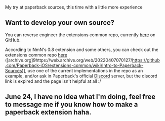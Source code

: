 My try at paperback sources, this time with a little more experience

## Want to develop your own source?
You can reverse engineer the extensions common repo, currently [here](https://github.com/topics/paperback-source) on GitHub. 

According to NmN's 0.8 extension and some others, you can check out the extensions common repo [here](https://github.com/Paperback-iOS/extensions-common/wiki/Intro-to-Paperback-Sources) ([archive.org]9https://web.archive.org/web/20220407070127/https://github.com/Paperback-iOS/extensions-common/wiki/Intro-to-Paperback-Sources)], use one of the current implementations in the repo as an example, and/or ask in Paperback's official [Discord](https://discord.gg/Ny83JV3) server, but the discord link is expired and the page isn't helpful at all :/

## June 24, I have no idea what I'm doing, feel free to message me if you know how to make a paperback extension haha. 
